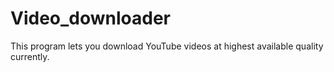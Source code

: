 # Video_downloader
 This program lets you download YouTube videos at highest available quality currently.
